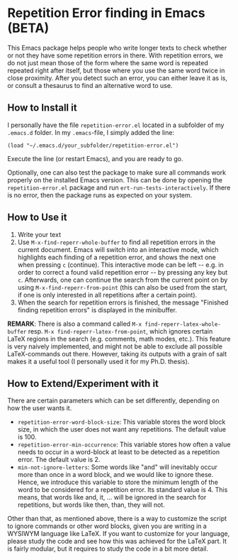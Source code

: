 Repetition Error finding in Emacs (BETA)
========================================

This Emacs package helps people who write longer texts to check
whether or not they have some repetition errors in there. With
repetition errors, we do not just mean those of the form where the
same word is repeated repeated right after itself, but those where you
use the same word twice in close proximity. After you detect such an
error, you can either leave it as is, or consult a thesaurus to find
an alternative word to use.


How to Install it
-----------------

I personally have the file `repetition-error.el` located in a
subfolder of my `.emacs.d` folder. In my `.emacs`-file, I simply added
the line:

~~~~
(load "~/.emacs.d/your_subfolder/repetition-error.el")
~~~~

Execute the line (or restart Emacs), and you are ready to go.

Optionally, one can also test the package to make sure all commands
work properly on the installed Emacs version. This can be done by
opening the `repetition-error.el` package and run
`ert-run-tests-interactively`. If there is no error, then the package
runs as expected on your system.


How to Use it
-------------

1. Write your text
2. Use `M-x-find-reperr-whole-buffer` to find all repetition errors in
   the current document. Emacs will switch into an interactive mode,
   which highlights each finding of a repetition error, and shows the
   next one when pressing `c` (continue). This interactive mode can be
   left -- e.g. in order to correct a found valid repetition error --
   by pressing any key but `c`. Afterwards, one can continue the
   search from the current point on by using
   `M-x-find-reperr-from-point` (this can also be used from the start,
   if one is only interested in all repetitions after a certain
   point).
3. When the search for repetition errors is finished, the message
   "Finished finding repetition errors" is displayed in the
   minibuffer.

**REMARK**: There is also a command called
`M-x find-reperr-latex-whole-buffer` resp.
`M-x find-reperr-latex-from-point`, which ignores certain LaTeX
regions in the search (e.g. comments, math modes, etc.). This feature
is very naively implemented, and might not be able to exclude all
possible LaTeX-commands out there. However, taking its outputs with a
grain of salt makes it a useful tool (I personally used it for my
Ph.D. thesis).


How to Extend/Experiment with it
--------------------------------

There are certain parameters which can be set differently, depending
on how the user wants it.

 - `repetition-error-word-block-size`: This variable stores the word
   block size, in which the user does not want any
   repetitions. The default value is 100.
 - `repetition-error-min-occurrence`: This variable stores how often a
   value needs to occur in a word-block at least to be detected as a
   repetition error. The default value is 2.
 - `min-not-ignore-letters`: Some words like "and" will inevitably
   occur more than once in a word block, and we would like to ignore
   these. Hence, we introduce this variable to store the minimum
   length of the word to be considered for a repetition error.  Its
   standard value is 4. This means, that words like and, it, ... will
   be ignored in the search for repetitions, but words like then,
   than, they will not.

Other than that, as mentioned above, there is a way to customize the
script to ignore commands or other word blocks, given you are writing
in a WYSIWYM language like LaTeX. If you want to customize for your
language, please study the code and see how this was achieved for the
LaTeX part. It is fairly modular, but it requires to study the code in
a bit more detail.
